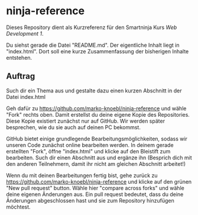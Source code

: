 # ninja-reference

Dieses Repository dient als Kurzreferenz für den Smartninja Kurs *Web Development 1*.

Du siehst gerade die Datei "README.md". Der eigentliche Inhalt liegt in "index.html". Dort soll eine kurze Zusammenfassung der bisherigen Inhalte entstehen.

## Auftrag

Such dir ein Thema aus und gestalte dazu einen kurzen Abschnitt in der Datei index.html 

Geh dafür zu https://github.com/marko-knoebl/ninja-reference und wähle "Fork" rechts oben. Damit erstellst du deine eigene Kopie des Repositories. Diese Kopie existiert zunächst nur auf GitHub. Wir werden später besprechen, wie du sie auch auf deinen PC bekommst.

GitHub bietet einige grundlegende Bearbeitungsmöglichkeiten, sodass wir unseren Code zunächst online bearbeiten werden. In deinem gerade erstellten "Fork", öffne "index.html" und klicke auf den Bleistift zum bearbeiten. Such dir einen Abschnitt aus und ergänze ihn (Besprich dich mit den anderen Teilnehmern, damit ihr nicht am gleichen Abschnitt arbeitet!)

Wenn du mit deinen Bearbeitungen fertig bist, gehe zurück zu https://github.com/marko-knoebl/ninja-reference und klicke auf den grünen "New pull request" button. Wähle hier "compare across forks" und wähle deine eigenen Änderungen aus. Ein pull request bedeutet, dass du deine Änderungen abgeschlossen hast und sie zum Repository hinzufügen möchtest.
